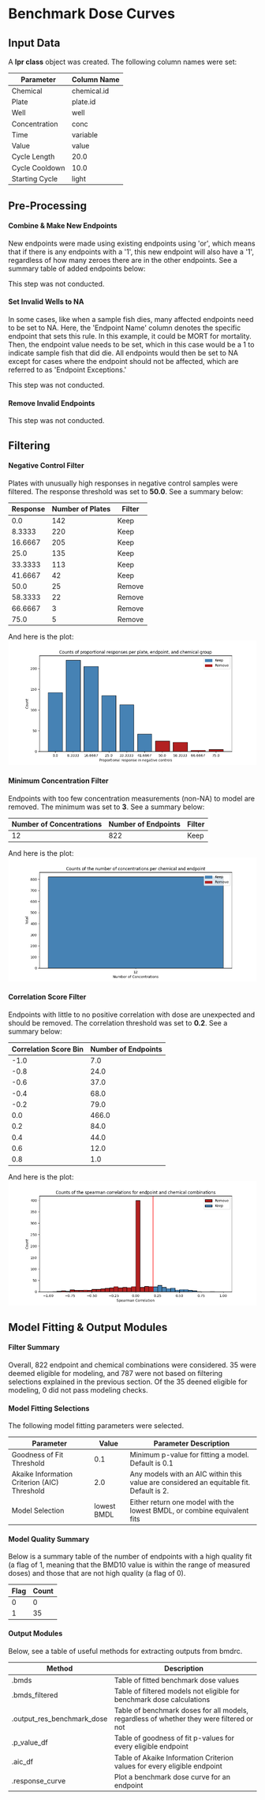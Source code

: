 # Benchmark Dose Curves

## Input Data

A **lpr class** object was created. The following column names were set:

|Parameter|Column Name|
|---------|-----------|
|Chemical|chemical.id|
|Plate|plate.id|
|Well|well|
|Concentration|conc|
|Time|variable|
|Value|value|
|Cycle Length|20.0|
|Cycle Cooldown|10.0|
|Starting Cycle|light|

## Pre-Processing

#### **Combine & Make New Endpoints**
New endpoints were made using existing endpoints using 'or', which means that if there is any endpoints with a '1', this new endpoint will also have a '1', regardless of how many zeroes there are in the other endpoints. See a summary table of added endpoints below:

This step was not conducted.

#### **Set Invalid Wells to NA**

In some cases, like when a sample fish dies, many affected endpoints need to be set to NA. Here, the 'Endpoint Name' column denotes the specific endpoint that sets this rule. In this example, it could be MORT for mortality. Then, the endpoint value needs to be set, which in this case would be a 1 to indicate sample fish that did die. All endpoints would then be set to NA except for cases where the endpoint should not be affected, which are referred to as 'Endpoint Exceptions.'

This step was not conducted.

#### **Remove Invalid Endpoints**

This step was not conducted.

## Filtering

#### **Negative Control Filter**

Plates with unusually high responses in negative control samples were filtered. The response threshold was set to **50.0**. See a summary below:

|Response|Number of Plates|Filter|
|---|---|---|
|0.0|142|Keep|
|8.3333|220|Keep|
|16.6667|205|Keep|
|25.0|135|Keep|
|33.3333|113|Keep|
|41.6667|42|Keep|
|50.0|25|Remove|
|58.3333|22|Remove|
|66.6667|3|Remove|
|75.0|5|Remove|

And here is the plot:
![Filter Negative Control](./filter_negative_control.png)

#### **Minimum Concentration Filter**

Endpoints with too few concentration measurements (non-NA) to model are removed. The minimum was set to **3**. See a summary below:

|Number of Concentrations|Number of Endpoints|Filter|
|---|---|---|
|12|822|Keep|

And here is the plot:
![Filter Minimum Concentration](./filter_minimum_concentration.png)

#### **Correlation Score Filter**

Endpoints with little to no positive correlation with dose are unexpected and should be removed. The correlation threshold was set to **0.2**. See a summary below:

|Correlation Score Bin|Number of Endpoints|
|---|---|
|-1.0|7.0|
|-0.8|24.0|
|-0.6|37.0|
|-0.4|68.0|
|-0.2|79.0|
|0.0|466.0|
|0.2|84.0|
|0.4|44.0|
|0.6|12.0|
|0.8|1.0|

And here is the plot:
![Filter Correlation Score](./filter_correlation_score.png)

## Model Fitting & Output Modules

#### **Filter Summary**

Overall, 822 endpoint and chemical combinations were considered. 35 were deemed eligible for modeling, and 787 were not based on filtering selections explained in the previous section.  Of the 35 deened eligible for modeling, 0 did not pass modeling checks.

#### **Model Fitting Selections**

The following model fitting parameters were selected.

|Parameter|Value|Parameter Description|
|---|---|---|
|Goodness of Fit Threshold|0.1|Minimum p-value for fitting a model. Default is 0.1|
|Akaike Information Criterion (AIC) Threshold|2.0|Any models with an AIC within this value are considered an equitable fit. Default is 2.
|Model Selection|lowest BMDL|Either return one model with the lowest BMDL, or combine equivalent fits|

#### **Model Quality Summary**

Below is a summary table of the number of endpoints with a high quality fit (a flag of 1, meaning that the BMD10 value is within the range of measured doses) and those that are not high quality (a flag of 0).

|Flag|Count|
|---|---|
|0|0|
|1|35|

#### **Output Modules**

Below, see a table of useful methods for extracting outputs from bmdrc.

|Method|Description|
|---|---|
|.bmds|Table of fitted benchmark dose values|
|.bmds_filtered|Table of filtered models not eligible for benchmark dose calculations|
|.output_res_benchmark_dose|Table of benchmark doses for all models, regardless of whether they were filtered or not|
|.p_value_df|Table of goodness of fit p-values for every eligible endpoint|
|.aic_df|Table of Akaike Information Criterion values for every eligible endpoint|
|.response_curve|Plot a benchmark dose curve for an endpoint|

